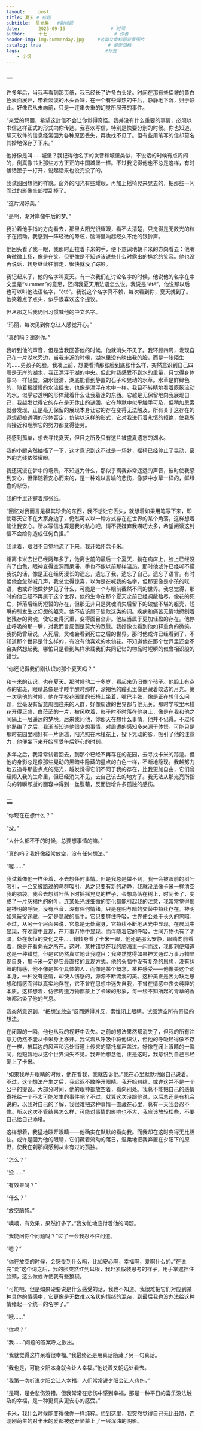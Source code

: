 ```yaml
---
layout:     post                       
title: 夏天 # 标题
subtitle:  星光集   #副标题
date:       2025-09-16                 # 时间
author:     十七                         # 作者
header-img: img/summerday.jpg     #这篇文章标题背景图片
catalog: true                         # 是否归档
tags:                                #标签
    - 小说
---
```

### 一

许多年后，当我再看到那页纸，我已经长了许多白头发。时间在那有些褶皱的黄白色表面展开，带着淡淡的木头香味，在一个有些燥热的午后，静静地下沉，归于静止。好像它从未向前，只是一连串失重的幻觉所展开的事件。

“亲爱的玛丽，希望这封信不会让你觉得奇怪。我并没有什么重要的事情，必须以书信这样正式的形式向你传达。我喜欢写信，特别是快要分别的时候。你也知道，聊天软件的信息经常因为各种原因丢失，再也找不见了。但有些用笔写的信却莫名其妙地保存了下来。”

他好像是叫……城堡？我记得他名字的发音和城堡类似，不说话的时候有点闷闷的，倒真像书上那些方方正正的中国城堡一样。不过我记得他也不总是这样，有时候话匣子一打开，说起话来也没完没了的。

我试图回想他的样貌。窗外的阳光有些耀眼，再加上摇椅晃来晃去的，把那些一闪而过的影像全部搅乱掉了。

“这片湖好美。”

“是啊，湖对岸像午后的梦。”

我沿着他手指的方向看去，那里太阳光很耀眼，看不太清楚，只觉得是无数光的粒子在攒动。我感到一阵轻微的晕眩，脑海里响起经久不绝的银铃声。

他回头看了我一眼，我那时正拉着卡米的手，便下意识地朝卡米的方向看去：他嘴角微微上扬，像是在笑，但更像是不知道该说些什么时露出的尴尬的笑容。他也没再说话，转身继续往前走，很快就没了踪影。

我记起来了，他的名字叫夏天。有一次我们在讨论名字的时候，他说他的名字在中文里是“summer”的意思，还问我夏天用法语怎么说。我说是“été”，他说那以后也可以叫他法语名字，“été”。我说这个名字真不赖，每次看到你，夏天就到了。他笑着点了点头，似乎很喜欢这个提议。

但从那之后我仍旧习惯喊他的中文名字。

“玛丽，每次见到你总让人感觉开心。”

“真的吗？谢谢你。”

我听到他的声音，但是当我回答他的时候，他就消失不见了。我环顾四周，发现自己在一片湖水旁边，当我走近的时候，湖水里没有映出我的脸，而是一张陌生的……男孩子的脸。我凑上前，想要看清那张脸到底张什么样，突然意识到自己四周是无岸的湖水，我正漂浮于湖的中央。但此时我感受不到水的重量，只觉得身体像鸟一样轻盈。湖水很清，湖底能看到静置的石子和晃动的水草。水草是鲜绿色的，随着极缓慢的水流摇曳，也像是漂浮在水中一样。我目不转睛地看着簌簌流动的水，似乎它透明的形体藏着什么让我着迷的东西。它越是无保留地向我展现自己，我越发觉得它的存在是无休止的谜团。它在静默中似乎触手可及，但稍加思索就会发现，正是毫无保留的展现本身让它的存在变得无法触及，所有关于这存在的遐想都被透明的形体否定，仿佛以这样的形式，它对我进行着永恒的拒绝，使我所有接近和理解它的努力都变得徒劳。

我感到孤单，想去寻找夏天，但目之所及只有这片被盛夏遗忘的湖水。

我的小腿突然抽搐了一下，这才意识到这不过是一场梦，摇椅已经停止了晃动，窗外的光线依然耀眼。

我还沉浸在梦中的场景，不知道为什么，那似乎离我非常遥远的声音，彼时使我感到安心，但伴随着安心而来的，是一种难以言喻的悲伤，像梦中水草一样的，鲜绿色的悲伤。

我的手里还握着那张纸。

“回忆对我而言是极其珍贵的东西，我不想让它丢失，就想着如果用笔写下来，即使哪天它不在大家身边了，仍然可以以一种方式存在在世界的某个角落，这样想着能让我安心。所以写信也算是我的私心吧，请不要嫌弃我唠叨太多，希望阅读这封信不会给你造成任何负担。”

我读着，眼泪不自觉地流了下来。我开始怀念卡米。

距离卡米去世已经两年多了，他离世前的最后一个夏天，躺在病床上，脸上已经没有了血色，眼神变得空洞而呆滞，手也不像以前那样温热。那时他或许已经听不懂我说的话，像是正在经历漫长的遗忘，遗忘了我，遗忘了自己，遗忘了语言。有时候他会忽然喊几声，我总觉得惊喜，以为是在喊我的名字，但那更像是小孩的呓语，也或许他做梦梦见了什么，可能是一个与眼前截然不同的世界。我总觉得，那时的他已经不再属于这个世界，他的生命在那个夏天之前已经凋敝殆尽，像花的死亡，掉落后经历短暂的存在，但那无非只是灵魂消失后留下的破皱不堪的躯壳，短瞬的引发生之幻想的躯壳。他不应该属于破败这类的词。疾病和痛苦无情地扼制着他残存的灵魂，使它变得沉重，变得面目全非。他应当属于更加轻盈的存在。他停止呼吸的那一瞬，对我而言反倒是莫大的宽慰。我好像也看到他如释重负的微笑。我奶奶曾经说，人死后，灵魂会看到死亡之后的世界。那时他或许已经看到了，不知道那个世界是什么样的，有没有他喜欢的水仙花。不知道他在那个世界里还会不会突然想起我，哪怕只是看到某样承载我们共同记忆的物品时短瞬的似曾相识般的错觉。

“你还记得我们刚认识的那个夏天吗？”

和卡米的认识，也在夏天。那时候他二十多岁，看起来仍旧像个孩子。他脸上有点点的雀斑，眼睛总像是半睡半醒时那样，深褐色的瞳孔里像是藏着皎洁的月光。第一次见他的时候，他在学校花园里的长椅上坐着，嘴巴半张，像是正在想什么问题，丝毫没有留意周围往来的人群，好像周遭的世界都与他无关。那时学校里木槿花开得正盛，白茫茫的一片，被风吹着，影子时不时落在他身上，像是在我和他之间隔上一层遥远的梦境。后来我问他，你那天在想什么事情，他并不记得。不过和他熟络了之后，我渐渐知道他很少想事情，对周遭的感知多来源于体悟。可能只是那时花园里刚好有一片阴凉，阳光照在木槿花上，投下晃动的影，吸引了他的注意力，他便坐下来开始享受午后舒心的时刻。

多年之后，我常常试着回去，到那个已经不再存在的花园，去寻找卡米的踪迹。但他的身影总是像那些晃动的黑暗中隐藏的星点的白色一样，不断地隐现。我越努力地去追寻那些点点的亮光，越发觉得它们不同于我的存在，比我更加自由，它们曾经闯入我的生命里，但已经消失不见，去自己该去的地方了。我无法从那光亮所指向的转瞬即逝的面容中得到一丝慰藉，反而徒增许多孤独的感伤。

### 二

“你现在在想什么？”

“没。”

“人什么都不干的时候，总要想事情的嘛。”

“真的吗？我好像经常放空，没有任何想法。”

“喔……”

我试着像他一样坐着，不去想任何事情。但是我总是做不到，我一会被眼前的树叶吸引，一会又被路过的鸟群吸引，总之只要有新的动静，我就没法像卡米一样清空我的脑袋。我会去想树叶落下时摇摇晃晃的样子，会想鸟落在树上，时间长了，变成了一片灰褐色的树叶。连某处光线细微的变化都能引起我的注意，我常常觉得那是神明的呼吸。没有声音，没有任何情绪，只是在明与暗的交替中持续存在。神明如果玩捉迷藏，一定是隐藏的高手。它只要屏住呼吸，世界便会处于长久的黑暗。不过，从另一个层面来说，它总是无处藏身，它持续不断地从光中显现，在晨风中显现，在晚霞中显现，在万事万物中显现。而伴随着它的呼吸，世间万物也有了明暗，处在永恒的变化之中……我转身看了卡米一眼，他还是那么安静，眼睛向前看着，像是在看向光之所在。这时，某种错觉在我的脑海里一闪而过，我即刻便知道这是一种错觉，但是它仍然真实地让我瞠目：我突然觉得如果神灵通过万事万物显现自身，那卡米一定是它最直接的显现方式。他的头脑中没有复杂的思想，没有纠缠的情感，他不像是某个具体的人，而像是某个概念，某种感受——他像美这个词本身，一种没有感情，却使人伤感的，源源不断流淌的美。这种美正是因为缺乏思想和情感而得以真实地存在，它不曾在思想中迷失自我，不曾在情感中丧失纯粹的本质。这样想着，仿佛周遭万物都蒙上了卡米的形象，每一缕不知所起的青草的香味都沾染了他的气息。

我突然意识到，“把想法放空”反而适得其反，索性闭上眼睛，试图清空所有奇怪的想法。

在闭眼的一瞬，他也从我的视野中丢失。之前的想法果然都消失了，但我的所有注意力仍然不能从卡米身上移开。我试着从呼吸中将他识认，但他的呼吸轻得像不存在一样，被耳边的风声和远处街道上传来的摩托车声盖过。好像在闭上眼睛的一瞬间，他短暂地从这个世界消失不见。我开始想念他，正是这时，我意识到自己已经爱上了卡米。

“如果我睁开眼睛的时候，他在看我，我就告诉他。”我在心里默默地跟自己说着。不过，这个想法产生之后，我迟迟不敢睁开眼睛。我开始纠结，或许这并不是一个公平的提议。大部分时间，他的眼神都放空着，看向别处。我总不能把自己的感情寄托给一个不太可能发生的事件吧？不过，就算这次没跟他说，以后总还是有机会说的，以我对自己的了解，我很难把这种事情一直藏在心里，总有一天我会忍不住。所以这次不管结果怎么样，可能对事情的影响也不大，我应该放轻松些，不要自己给自己添堵。

这样想着，我猛地睁开眼睛——他确实在默默的看向我。而我却在这时变得无比胆怯。或许是因为他的眼睛，它们藏着流动的落日，温柔地把我弃置在夕阳下的原野，使我在刹那间感到从未有过的孤独。

“怎么？”

“没……”

“有效果吗？”

“什么？”

“放空脑袋。”

“噢噢，有效果，果然好多了。”我匆忙地应付着他的问题。

“我能问你个问题吗？”过了一会我忍不住问道。

“嗯？”

“你在放空的时候，会感受到什么吗，比如安心啊，幸福啊，爱啊什么的。”在说完“爱”这个词之后，我的脸突然红到耳根，我赶紧假装思考的样子，用手掌遮挡住脸颊，这么做或许使我有些狼狈。

“可能吧，但是如果硬要说是什么感受的话，我也不知道。我很难把它们对应到某种具体的情感中，它更像是无数难以名状的情绪的混杂，到最后我也没办法给这种情绪起一个统一的名字了。”

“哦……”

“你呢？”

“我……”问题的答案呼之欲出。

“我就觉得这样呆着很幸福。”我最终还是用真话隐藏了另一句真话。

“我也是，可能夕阳本身就会让人幸福。”他说着又朝远处看去。

“我第一次听说夕阳会让人幸福，人们常常说夕阳会让人悲伤。”

“是啊，是会悲伤没错。但我常常在悲伤中感到幸福，那是一种平日的喜乐没法触及的幸福，是一种更真实更安心的感受。”

卡米，我什么时候能变得像你一样纯粹。想到这里，我突然觉得自己无比丑陋，连刚刚萌生的对卡米的爱都被这丑陋蒙上了一层浑浊的阴影。
